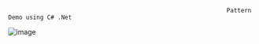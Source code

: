                                                                   Pattern Demo using C# .Net

   ![image](https://github.com/shardapatil/ASP.Net_Examples/assets/53011896/d4940c53-a98e-4e96-9928-8e2c5e07565d)


